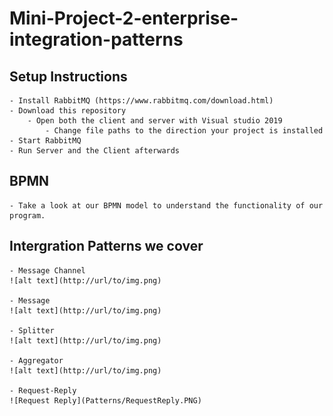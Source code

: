 # Mini-Project-2-enterprise-integration-patterns
## Setup Instructions
	- Install RabbitMQ (https://www.rabbitmq.com/download.html)
	- Download this repository
		- Open both the client and server with Visual studio 2019
			- Change file paths to the direction your project is installed
	- Start RabbitMQ
	- Run Server and the Client afterwards
	
## BPMN
	- Take a look at our BPMN model to understand the functionality of our program.
	
## Intergration Patterns we cover
	- Message Channel
	![alt text](http://url/to/img.png)
	
	- Message
	![alt text](http://url/to/img.png)
	
	- Splitter
	![alt text](http://url/to/img.png)
	
	- Aggregator
	![alt text](http://url/to/img.png)
	
	- Request-Reply
	![Request Reply](Patterns/RequestReply.PNG)
